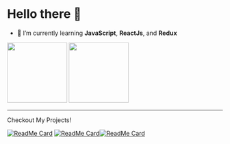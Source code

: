 <!-- <div align="center">
<img src="https://rishavanand.github.io/static/images/greetings.gif" align="center" style="width: 100%" />
</div>  -->
# Hello there 👋

<!--  ### <div align="center">I'm Aldhaneka, a ✨ Student ✨ </div> -->

- 🌱 I’m currently learning **JavaScript**, **ReactJs**, and **Redux**

<img align="" height="140px" src="https://github-readme-stats.vercel.app/api?username=Aldhanekaa&hide_title=true&show_icons=true&include_all_commits=true&line_height=21&bg_color=graywhite&theme=white" /> <img align="" height="140px" src="https://github-readme-stats.vercel.app/api/top-langs/?username=Aldhanekaa&hide_title=true&layout=compact&bg_color=graywhite&theme=white&hide_border=false&langs_count=6" />

---
<div>Checkout My Projects!</div>

[![ReadMe Card](https://github-readme-stats.vercel.app/api/pin/?username=Aldhanekaa&repo=Markdown-Previewer)](https://github.com/Aldhanekaa/Markdown-Previewer)   [![ReadMe Card](https://github-readme-stats.vercel.app/api/pin/?username=Aldhanekaa&repo=Drum-Machine)](https://github.com/Aldhanekaa/Drum-Machine)[![ReadMe Card](https://github-readme-stats.vercel.app/api/pin/?username=Aldhanekaa&repo=Random-Quote-Machine)](https://github.com/Aldhanekaa/Random-Quote-Machine)
 

